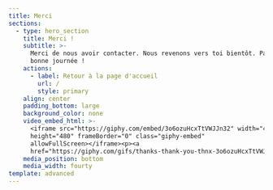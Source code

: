```yaml
---
title: Merci
sections:
  - type: hero_section
    title: Merci !
    subtitle: >-
      Merci de nous avoir contacter. Nous revenons vers toi bientôt. Passe une
      bonne journée !
    actions:
      - label: Retour à la page d'accueil
        url: /
        style: primary
    align: center
    padding_bottom: large
    background_color: none
    video_embed_html: >-
      <iframe src="https://giphy.com/embed/3o6ozuHcxTtVWJJn32" width="480"
      height="480" frameBorder="0" class="giphy-embed"
      allowFullScreen></iframe><p><a
      href="https://giphy.com/gifs/thanks-thank-you-thnx-3o6ozuHcxTtVWJJn32"></a></p>
    media_position: bottom
    media_width: fourty
template: advanced
---
```

